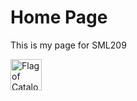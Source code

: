 <H1>Home Page</H1>
<p>This is my page for SML209</p>
<img class="imgLeft" src="https://upload.wikimedia.org/wikipedia/commons/7/7a/Senyera_%28Pl._Octavi%C3%A0%2C_S._Cugat_del_Vall%C3%A8s%29_01.jpg" alt="Flag of Catalonia" style="align:width:50px;height:50px;"> 

